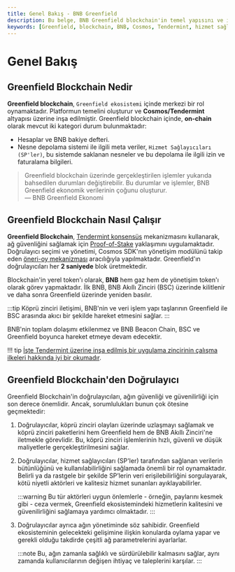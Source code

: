 ```yaml
---
title: Genel Bakış - BNB Greenfield
description: Bu belge, BNB Greenfield blockchain'in temel yapısını ve işleyişini ortaya koymaktadır. Greenfield blockchain, Cosmos/Tendermint altyapısı üzerine inşa edilmiş olup, çeşitli uygulama ve servis sağlayıcılarıyla etkileşimde bulunur.
keywords: [Greenfield, blockchain, BNB, Cosmos, Tendermint, hizmet sağlayıcıları, veri güvenliği]
---
```


# Genel Bakış

## Greenfield Blockchain Nedir

**Greenfield blockchain**, `Greenfield ekosistemi` içinde merkezi bir rol oynamaktadır. 
Platformun temelini oluşturur ve **Cosmos/Tendermint** altyapısı üzerine inşa edilmiştir. 
Greenfield blockchain içinde, **on-chain** olarak mevcut iki kategori durum bulunmaktadır:

- Hesaplar ve BNB bakiye defteri.
- Nesne depolama sistemi ile ilgili meta veriler, `Hizmet Sağlayıcıları (SP'ler)`, bu sistemde saklanan nesneler 
ve bu depolama ile ilgili izin ve faturalama bilgileri.

> Greenfield blockchain üzerinde gerçekleştirilen işlemler yukarıda bahsedilen durumları değiştirebilir. 
> Bu durumlar ve işlemler, BNB Greenfield ekonomik verilerinin çoğunu oluşturur.  
> — BNB Greenfield Ekonomi

## Greenfield Blockchain Nasıl Çalışır

**Greenfield Blockchain**, [Tendermint konsensüs](https://tutorials.cosmos.network/) mekanizmasını kullanarak, 
ağ güvenliğini sağlamak için [Proof-of-Stake](https://ethereum.org/en/developers/docs/consensus-mechanisms/pos/) yaklaşımını uygulamaktadır. 
Doğrulayıcı seçimi ve yönetimi, Cosmos SDK'nın yönetişim modülünü takip eden [öneri-oy mekanizması](https://github.com/bnb-chain/greenfield/blob/doc-refactor/docs/modules/governance.md) aracılığıyla 
yapılmaktadır. Greenfield'ın doğrulayıcıları her **2 saniyede** blok üretmektedir.

Blockchain'in yerel token'ı olarak, **BNB** hem gaz hem de yönetişim token'ı olarak görev yapmaktadır. İlk BNB, BNB 
Akıllı Zinciri (BSC) üzerinde kilitlenir ve daha sonra Greenfield üzerinde yeniden basılır. 

:::tip
Köprü zinciri iletişimi, BNB'nin ve veri işlem yapı taşlarının Greenfield ile BSC arasında akıcı bir şekilde hareket etmesini sağlar.
:::

BNB'nin toplam dolaşımı etkilenmez ve BNB Beacon Chain, BSC ve Greenfield boyunca hareket etmeye devam edecektir.

!!! tip
    [İşte Tendermint üzerine inşa edilmiş bir uygulama zincirinin çalışma ilkeleri hakkında iyi bir okumadır](https://docs.tendermint.com/v0.34/introduction/what-is-tendermint.html).

## Greenfield Blockchain'den Doğrulayıcı

Greenfield Blockchain'in doğrulayıcıları, ağın güvenliği ve güvenilirliği için son derece önemlidir. 
Ancak, sorumlulukları bunun çok ötesine geçmektedir:

1. Doğrulayıcılar, köprü zinciri olayları üzerinde uzlaşmayı sağlamak ve köprü zinciri paketlerini 
   hem Greenfield hem de BNB Akıllı Zinciri'ne iletmekle görevlidir. Bu, köprü zinciri işlemlerinin hızlı, 
   güvenli ve düşük maliyetlerle gerçekleştirilmesini sağlar.

2. Doğrulayıcılar, hizmet sağlayıcıları (SP'ler) tarafından sağlanan verilerin bütünlüğünü ve kullanılabilirliğini 
   sağlamada önemli bir rol oynamaktadır. Belirli ya da rastgele bir şekilde SP’lerin veri erişilebilirliğini sorgulayarak, 
   kötü niyetli aktörleri ve kalitesiz hizmet sunanları ayıklayabilirler. 
   
   :::warning
   Bu tür aktörleri uygun önlemlerle - örneğin, paylarını kesmek gibi - ceza vermek, 
   Greenfield ekosistemindeki hizmetlerin kalitesini ve güvenilirliğini sağlamaya yardımcı olmaktadır.
   :::

3. Doğrulayıcılar ayrıca ağın yönetiminde söz sahibidir. Greenfield ekosisteminin gelecekteki gelişimine ilişkin 
   konularda oylama yapar ve gerekli olduğu takdirde çeşitli ağ parametrelerini ayarlarlar. 

   :::note
   Bu, ağın zamanla sağlıklı ve sürdürülebilir kalmasını sağlar, 
   aynı zamanda kullanıcılarının değişen ihtiyaç ve taleplerini karşılar.
   :::